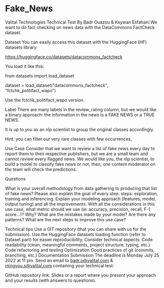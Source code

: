 # Fake_News
Valital Technologies Technical Test
By Badr Ouazou & Keywan Esfahani
We want to do fact checking on news data with the DataCommons FactCheck dataset. 
 
Dataset
You can easily access this dataset with the HuggingFace (HF) datasets library: 
 
https://huggingface.co/datasets/datacommons_factcheck
 
You load it like this:
 
from datasets import load_dataset
 
dataset = load_dataset("datacommons_factcheck", "fctchk_politifact_wapo")
 
 
Use the fctchk_politifact_wapo version.
 
Label
There are many labels in the review_rating column, but we would like a binary approach: the information in the news is a FAKE NEWS or a TRUE NEWS.
 
It is up to you as an nlp scientist to group the original classes accordingly. 
 
Hint: you can filter out very rare classes with few occurrences.

Use Case
Consider that we want to review a list of fake news every day to report them to their respective publishers, but we are a small team and cannot review every flagged news. We would like you, the nlp scientist, to build a model to classify fake news or not, then, one content moderator on the team will check the predictions.
 
 

Questions
 
What is your overall methodology from data gathering to producing that list of fake news? 
Please also explain the goal of every step. 
steps: exploration, training and inferencing.
Explain your modeling approach (features, model, output tuning) and all the improvements.
With all the considerations in this use case, what metric should we use (ie: accuracy, precision, recall, F-1 score…)? Why?
What are the mistakes made by your model? Are there any patterns?
What are the next steps to improve this use case?

Technical tips
Use a GIT repository (that you can share with us for the submission).
Use the HuggingFace datasets loading function (refer to Dataset part) for easier reproducibility.
Consider technical aspects: 
Code readability (clean, meaningful comments, project structure, typing, etc.)
Code refactoring and testing
Optimization
Good practices of git (commits, branching, etc.)
Documentation
Submission
The deadline is Monday July 25 2022 at 11 pm. 
Send an email to badr.o@valital.com & mingyou.s@valital.com containing your technical test:

GitHub repository link.
Slides or a report where you present your approach and your results (with answers to questions).



